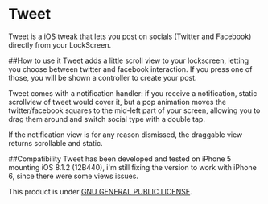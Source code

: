 # Tweet
Tweet is a iOS tweak that lets you post on socials (Twitter and Facebook) directly from your LockScreen.

##How to use it
Tweet adds a little scroll view to your lockscreen, letting you choose between twitter and facebook interaction. 
If you press one of those, you will be shown a controller to create your post. 

Tweet comes with a notification handler: if you receive a notification, static scrollview of tweet would cover it, but a pop animation moves the twitter/facebook squares to the mid-left part of your screen, allowing you to drag them around and switch social type with a double tap.

If the notification view is for any reason dismissed, the draggable view returns scrollable and static.

##Compatibility
Tweet has been developed and tested on iPhone 5 mounting iOS 8.1.2 (12B440), i'm still fixing the version to work with iPhone 6, since there were some views issues.

This product is under [GNU GENERAL PUBLIC LICENSE](http://www.gnu.org/copyleft/gpl.html).
